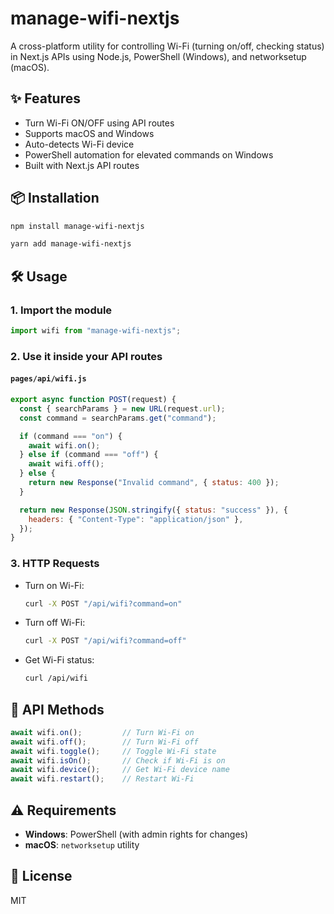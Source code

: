 # manage-wifi-nextjs

A cross-platform utility for controlling Wi-Fi (turning on/off, checking status) in Next.js APIs using Node.js, PowerShell (Windows), and networksetup (macOS).

## ✨ Features

- Turn Wi-Fi ON/OFF using API routes
- Supports macOS and Windows
- Auto-detects Wi-Fi device
- PowerShell automation for elevated commands on Windows
- Built with Next.js API routes

## 📦 Installation

```bash
npm install manage-wifi-nextjs
```

```bash
yarn add manage-wifi-nextjs
```
## 🛠️ Usage

### 1. Import the module

```js
import wifi from "manage-wifi-nextjs";
```

### 2. Use it inside your API routes

#### `pages/api/wifi.js`

```js
export async function POST(request) {
  const { searchParams } = new URL(request.url);
  const command = searchParams.get("command");

  if (command === "on") {
    await wifi.on();
  } else if (command === "off") {
    await wifi.off();
  } else {
    return new Response("Invalid command", { status: 400 });
  }

  return new Response(JSON.stringify({ status: "success" }), {
    headers: { "Content-Type": "application/json" },
  });
}
```

### 3. HTTP Requests

- Turn on Wi-Fi:
  ```bash
  curl -X POST "/api/wifi?command=on"
  ```

- Turn off Wi-Fi:
  ```bash
  curl -X POST "/api/wifi?command=off"
  ```

- Get Wi-Fi status:
  ```bash
  curl /api/wifi
  ```

## 🧪 API Methods

```js
await wifi.on();         // Turn Wi-Fi on
await wifi.off();        // Turn Wi-Fi off
await wifi.toggle();     // Toggle Wi-Fi state
await wifi.isOn();       // Check if Wi-Fi is on
await wifi.device();     // Get Wi-Fi device name
await wifi.restart();    // Restart Wi-Fi
```

## ⚠️ Requirements

- **Windows**: PowerShell (with admin rights for changes)
- **macOS**: `networksetup` utility

## 📄 License

MIT 

